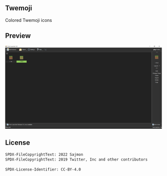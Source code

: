 <!--
SPDX-FileCopyrightText: 2024 Sefa Eyeoglu <contact@scrumplex.net>

SPDX-License-Identifier: CC0-1.0
-->

Twemoji
---
Colored Twemoji icons

## Preview
![Preview](preview.png)

## License
```
SPDX-FileCopyrightText: 2022 Sajmon
SPDX-FileCopyrightText: 2019 Twitter, Inc and other contributors

SPDX-License-Identifier: CC-BY-4.0
```
